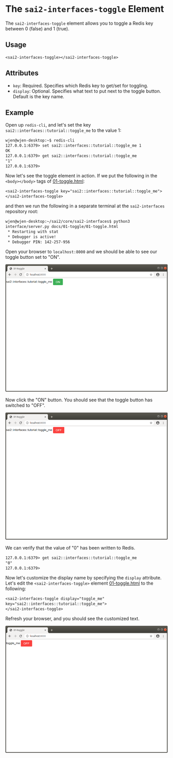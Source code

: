 The `sai2-interfaces-toggle` Element
====================================
The `sai2-interfaces-toggle` element allows you to toggle a Redis key between 0 (false) and 1 (true). 

## Usage
```
<sai2-interfaces-toggle></sai2-interfaces-toggle>
```

## Attributes
* `key`: Required. Specifies which Redis key to get/set for toggling.
* `display`: Optional. Specifies what text to put next to the toggle button. Default is the key name.

## Example
Open up `redis-cli`, and let's set the key `sai2::interfaces::tutorial::toggle_me` to the value 1:
```
wjen@wjen-desktop:~$ redis-cli
127.0.0.1:6379> set sai2::interfaces::tutorial::toggle_me 1
OK
127.0.0.1:6379> get sai2::interfaces::tutorial::toggle_me
"1"
127.0.0.1:6379> 
```

Now let's see the toggle element in action. If we put the following in the `<body></body>` tags of [01-toggle.html](./01-toggle.html):
```
<sai2-interfaces-toggle key="sai2::interfaces::tutorial::toggle_me">
</sai2-interfaces-toggle>
```

and then we run the following in a separate terminal at the `sai2-interfaces` repository root:
```
wjen@wjen-desktop:~/sai2/core/sai2-interfaces$ python3 interface/server.py docs/01-toggle/01-toggle.html 
 * Restarting with stat
 * Debugger is active!
 * Debugger PIN: 142-257-956
```

Open your browser to `localhost:8000` and we should be able to see our toggle button set to "ON".

![sai2::interfaces::tutorial::toggle_me set to on](./toggle-on.png)

Now click the "ON" button. You should see that the toggle button has switched to "OFF".

![sai2::interfaces::tutorial::toggle_me set to off](./toggle-off.png)

We can verify that the value of "0" has been written to Redis.
```
127.0.0.1:6379> get sai2::interfaces::tutorial::toggle_me
"0"
127.0.0.1:6379> 
```

Now let's customize the display name by specifying the `display` attribute. Let's edit the `<sai2-interfaces-toggle>` element [01-toggle.html](./01-toggle.html) to the following:
```
<sai2-interfaces-toggle display="toggle_me" key="sai2::interfaces::tutorial::toggle_me">
</sai2-interfaces-toggle>
```

Refresh your browser, and you should see the customized text.

![toggle_me custom display](./toggle-display.png)

